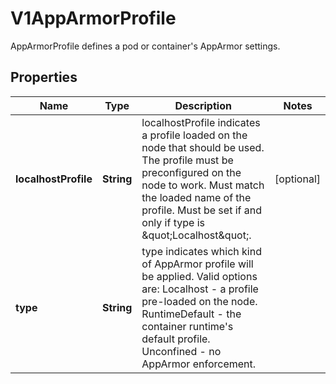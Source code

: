 

# V1AppArmorProfile

AppArmorProfile defines a pod or container's AppArmor settings.

## Properties

| Name | Type | Description | Notes |
|------------ | ------------- | ------------- | -------------|
|**localhostProfile** | **String** | localhostProfile indicates a profile loaded on the node that should be used. The profile must be preconfigured on the node to work. Must match the loaded name of the profile. Must be set if and only if type is \&quot;Localhost\&quot;. |  [optional] |
|**type** | **String** | type indicates which kind of AppArmor profile will be applied. Valid options are:   Localhost - a profile pre-loaded on the node.   RuntimeDefault - the container runtime&#39;s default profile.   Unconfined - no AppArmor enforcement. |  |




